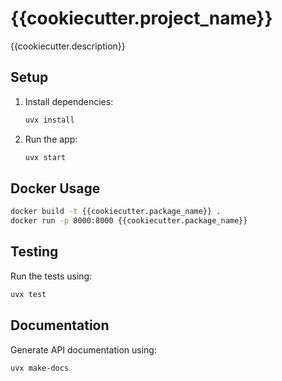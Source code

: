 # {{cookiecutter.project_name}}

{{cookiecutter.description}}

## Setup

1. Install dependencies:
   ```bash
   uvx install
   ```

2. Run the app:
   ```bash
   uvx start
   ```

## Docker Usage

```bash
docker build -t {{cookiecutter.package_name}} .
docker run -p 8000:8000 {{cookiecutter.package_name}}
```

## Testing

Run the tests using:
```bash
uvx test
```

## Documentation

Generate API documentation using:
```bash
uvx make-docs
```

